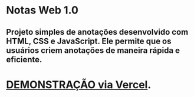 # Notas Web 1.0
## Projeto simples de anotações desenvolvido com HTML, CSS e JavaScript. Ele permite que os usuários criem anotações de maneira rápida e eficiente. 

# [DEMONSTRAÇÃO via Vercel](notas-web-1-0.vercel.app).
